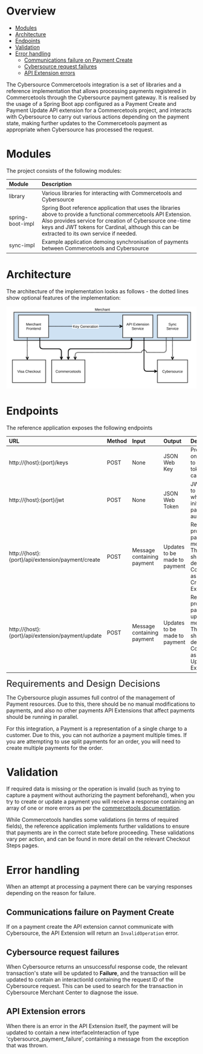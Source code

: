 <div id="page">

<div id="main" class="aui-page-panel">

<div id="main-header">

# Overview

</div>

<div id="content" class="view">

<div id="main-content" class="wiki-content group">

<div class="toc-macro rbtoc1581891561172">

  - [Modules](#Modules)
  - [Architecture](#Architecture)
  - [Endpoints](#Endpoints)
  - [Validation](#Validation)
  - [Error handling](#Errorhandling)
      - [Communications failure on Payment Create](#CommunicationsfailureonPaymentCreate)
      - [Cybersource request failures](#Cybersourcerequestfailures)
      - [API Extension errors](#APIExtensionerrors)

</div>

The Cybersource Commercetools integration is a set of libraries and a
reference implementation that allows processing payments registered in
Commercetools through the Cybersource payment gateway. It is realised by
the usage of a Spring Boot app configured as a Payment Create and
Payment Update API extension for a Commercetools project, and interacts
with Cybersource to carry out various actions depending on the payment
state, making further updates to the Commercetools payment as
appropriate when Cybersource has processed the request.

# <a name="Modules"></a>Modules

The project consists of the following modules:

<div class="table-wrap">

<div class="table-wrap">

<table>
<thead>
<tr class="header">
<th style="text-align: left;"><div class="tablesorter-header-inner">
Module
</div></th>
<th style="text-align: left;"><div class="tablesorter-header-inner">
Description
</div></th>
</tr>
</thead>
<tbody>
<tr class="odd">
<td style="text-align: left;">library</td>
<td style="text-align: left;">Various libraries for interacting with Commercetools and Cybersource</td>
</tr>
<tr class="even">
<td style="text-align: left;">spring-boot-impl</td>
<td style="text-align: left;">Spring Boot reference application that uses the libraries above to provide a functional commercetools API Extension.<br />
Also provides service for creation of Cybersource one-time keys and JWT tokens for Cardinal, although this can be extracted to its own service if needed.</td>
</tr>
<tr class="odd">
<td style="text-align: left;">sync-impl</td>
<td style="text-align: left;">Example application demoing synchronisation of payments between Commercetools and Cybersource</td>
</tr>
</tbody>
</table>

</div>

</div>

# <a name="Architecture"></a>Architecture

The architecture of the implementation looks as follows - the dotted
lines show optional features of the implementation:

![High Level Architecture](images/High-Level-Architecture.svg)  

# <a name="Endpoints"></a>Endpoints

The reference application exposes the following endpoints

<div class="table-wrap">

<div class="table-wrap">

<table>
<thead>
<tr class="header">
<th style="text-align: left;"><div class="tablesorter-header-inner">
URL
</div></th>
<th style="text-align: left;"><div class="tablesorter-header-inner">
Method
</div></th>
<th style="text-align: left;"><div class="tablesorter-header-inner">
Input
</div></th>
<th style="text-align: left;"><div class="tablesorter-header-inner">
Output
</div></th>
<th style="text-align: left;"><div class="tablesorter-header-inner">
Description
</div></th>
</tr>
</thead>
<tbody>
<tr class="odd">
<td style="text-align: left;">http://{host}:{port}/keys</td>
<td style="text-align: left;">POST</td>
<td style="text-align: left;">None</td>
<td style="text-align: left;">JSON Web Key</td>
<td style="text-align: left;">Provides a one-time key to be used to tokenise credit card details.</td>
</tr>
<tr class="even">
<td style="text-align: left;">http://{host}:{port}/jwt</td>
<td style="text-align: left;">POST</td>
<td style="text-align: left;">None</td>
<td style="text-align: left;">JSON Web Token</td>
<td style="text-align: left;">JWT to be sent to Cardinal when initialising payer authentication</td>
</tr>
<tr class="odd">
<td style="text-align: left;">http://{host}:{port}/api/extension/payment/create</td>
<td style="text-align: left;">POST</td>
<td style="text-align: left;">Message containing payment</td>
<td style="text-align: left;">Updates to be made to payment</td>
<td style="text-align: left;">Receives and processes payment create messages.<br />
This endpoint should be defined in Commercetools as the Payment Create API Extension</td>
</tr>
<tr class="even">
<td style="text-align: left;">http://{host}:{port}/api/extension/payment/update</td>
<td style="text-align: left;">POST</td>
<td style="text-align: left;">Message containing payment</td>
<td style="text-align: left;">Updates to be made to payment</td>
<td style="text-align: left;">Receives and processes payment update messages.<br />
This endpoint should be defined in Commercetools as the Payment Update API Extension</td>
</tr>
</tbody>
</table>

</div>

<span style="font-size: 1.714em;">Requirements and Design Decisions</span>

</div>

The Cybersource plugin assumes full control of the management of Payment
resources. Due to this, there should be no manual modifications to
payments, and also no other payments API Extensions that affect payments
should be running in parallel.

For this integration, a Payment is a representation of a single charge
to a customer. Due to this, you can not authorize a payment multiple
times. If you are attempting to use split payments for an order, you
will need to create multiple payments for the order. 

# <a name="Validation"></a>Validation

If required data is missing or the operation is invalid (such as trying
to capture a payment without authorizing the payment beforehand), when
you try to create or update a payment you will receive a response
containing an array of one or more errors as per the [commercetools
documentation](https://docs.commercetools.com/http-api-errors.html#errors-from-an-api-extension).

While Commercetools handles some validations (in terms of required
fields), the reference application implements further validations to
ensure that payments are in the correct state before proceeding. These
validations vary per action, and can be found in more detail on the
relevant Checkout Steps pages.

# <a name="Errorhandling"></a>Error handling

When an attempt at processing a payment there can be varying responses
depending on the reason for failure.

## <a name="CommunicationsfailureonPaymentCreate"></a>Communications failure on Payment Create

If on a payment create the API extension cannot communicate with
Cybersource, the API Extension will return
an `InvalidOperation` error.

## <a name="Cybersourcerequestfailures"></a>Cybersource request failures

When Cybersource returns an unsuccessful response code, the relevant
transaction's state will be updated to **Failure**, and the transaction
will be updated to contain an interactionId containing the request ID of
the Cybersource request. This can be used to search for the transaction
in Cybersource Merchant Center to diagnose the issue.

## <a name="APIExtensionerrors"></a>API Extension errors

When there is an error in the API Extension itself, the payment will be
updated to contain a new interfaceInteraction of type
'cybersource\_payment\_failure', containing a message from the exception
that was thrown.

</div>

</div>

</div>

</div>
